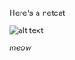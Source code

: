 Here's a netcat

![alt text](https://strongsocials.com/wp-content/uploads/2019/06/crying-cat-biting-a-cord.jpg)

*meow*
